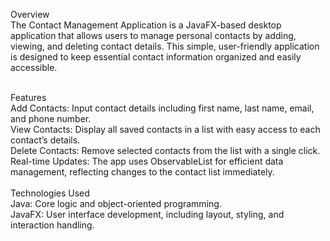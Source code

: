 Overview<br>
The Contact Management Application is a JavaFX-based desktop application that allows users to manage personal contacts by adding, viewing, and deleting contact details. This simple, user-friendly application is designed to keep essential contact information organized and easily accessible.<br><br>

Features<br>
Add Contacts: Input contact details including first name, last name, email, and phone number.<br>
View Contacts: Display all saved contacts in a list with easy access to each contact’s details.<br>
Delete Contacts: Remove selected contacts from the list with a single click.<br>
Real-time Updates: The app uses ObservableList for efficient data management, reflecting changes to the contact list immediately.<br> <br>
Technologies Used<br>
Java: Core logic and object-oriented programming.<br>
JavaFX: User interface development, including layout, styling, and interaction handling.<br>
